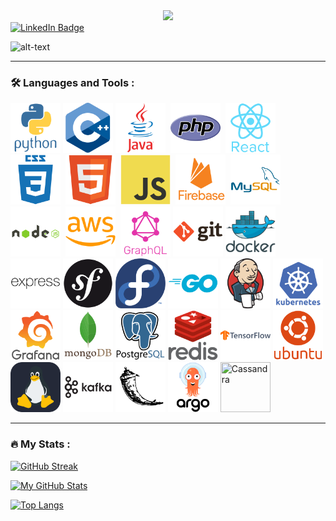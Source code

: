 <div id="header" align="center">
  <img src="https://media.giphy.com/media/M9gbBd9nbDrOTu1Mqx/giphy.gif" width="100"/>
</div>

<div id="badges">
  <a href="https://www.linkedin.com/in/aryan-sharma-02423a223/">
    <img src="https://img.shields.io/badge/LinkedIn-blue?style=for-the-badge&logo=linkedin&logoColor=white" alt="LinkedIn Badge"/>
  </a>
 </div>

 ![alt-text](_.gif)



---

### :hammer_and_wrench: Languages and Tools :

<div><i class="icon-cassandra"></i>
  <img src = "https://github.com/devicons/devicon/blob/master/icons/python/python-original-wordmark.svg" title="Python" width="80" height="80"/>
  <img src = "https://github.com/devicons/devicon/blob/master/icons/cplusplus/cplusplus-original.svg" title="C++" width="80" height="80"/>
  <img src="https://github.com/devicons/devicon/blob/master/icons/java/java-original-wordmark.svg" title="Java" alt="Java" width="80" height="80"/>&nbsp;
  <img src="https://github.com/devicons/devicon/blob/master/icons/php/php-original.svg" title="PHP" alt="PHP" width="80" height="80"/>&nbsp;
  <img src="https://github.com/devicons/devicon/blob/master/icons/react/react-original-wordmark.svg" title="React" alt="React" width="80" height="80"/>&nbsp;
  <img src="https://github.com/devicons/devicon/blob/master/icons/css3/css3-plain-wordmark.svg"  title="CSS3" alt="CSS" width="80" height="80"/>&nbsp;
  <img src="https://github.com/devicons/devicon/blob/master/icons/html5/html5-original.svg" title="HTML5" alt="HTML" width="80" height="80"/>&nbsp;
  <img src="https://github.com/devicons/devicon/blob/master/icons/javascript/javascript-original.svg" title="JavaScript" alt="JavaScript" width="80" height="80"/>&nbsp;
  <img src="https://github.com/devicons/devicon/blob/master/icons/firebase/firebase-plain-wordmark.svg" title="Firebase" alt="Firebase" width="80" height="80"/>&nbsp;
  <img src="https://github.com/devicons/devicon/blob/master/icons/mysql/mysql-original-wordmark.svg" title="MySQL"  alt="MySQL" width="80" height="80"/>&nbsp;
  <img src="https://github.com/devicons/devicon/blob/master/icons/nodejs/nodejs-original-wordmark.svg" title="NodeJS" alt="NodeJS" width="80" height="80"/>&nbsp;
  <img src="https://github.com/devicons/devicon/blob/master/icons/amazonwebservices/amazonwebservices-plain-wordmark.svg" title="AWS" alt="AWS" width="80" height="80"/>&nbsp;
  <img src = "https://github.com/devicons/devicon/blob/master/icons/graphql/graphql-plain-wordmark.svg" title="GraphQL" width="80" height="80"/>
  <img src="https://github.com/devicons/devicon/blob/master/icons/git/git-original-wordmark.svg" title="Git" **alt="Git" width="80" height="80"/>
  <img src = "https://github.com/devicons/devicon/blob/master/icons/docker/docker-original-wordmark.svg" title="Docker" width="80" height="80"/>
  <img src = "https://github.com/devicons/devicon/blob/master/icons/express/express-original-wordmark.svg" title="Express" width="80" height="80"/>
  <img src = "https://github.com/devicons/devicon/blob/master/icons/symfony/symfony-original.svg" title="Symfony" width="80" height="80"/>
  <img src = "https://github.com/devicons/devicon/blob/master/icons/fedora/fedora-original.svg" title="Fedora" width="80" height="80"/>
  <img src = "https://github.com/devicons/devicon/blob/master/icons/go/go-original-wordmark.svg" title="Go" width="80" height="80"/>
  <img src = "https://github.com/devicons/devicon/blob/master/icons/jenkins/jenkins-original.svg" title="Jenkins" width="80" height="80"/>
  <img src = "https://github.com/devicons/devicon/blob/master/icons/kubernetes/kubernetes-plain-wordmark.svg" title="Kubernetes" width="80" height="80"/>
  <img src = "https://github.com/devicons/devicon/blob/master/icons/grafana/grafana-original-wordmark.svg" title="Grafana" width="80" height="80"/>
  <img src = "https://github.com/devicons/devicon/blob/master/icons/mongodb/mongodb-original-wordmark.svg" title="MongoDB" width="80" height="80"/>
  <img src = "https://github.com/devicons/devicon/blob/master/icons/postgresql/postgresql-original-wordmark.svg" title="PostgreSQL" width="80" height="80"/>
  <img src = "https://github.com/devicons/devicon/blob/master/icons/redis/redis-original-wordmark.svg" title="Redis" width="80" height="80"/>
  <img src="https://github.com/devicons/devicon/blob/master/icons/tensorflow/tensorflow-original-wordmark.svg" title="Tensorflow" width="80" height="80"/>
  <img src = "https://github.com/devicons/devicon/blob/master/icons/ubuntu/ubuntu-plain-wordmark.svg" title="Ubuntu" width="80" height="80"/>
  <img src = "https://github.com/tandpfun/skill-icons/blob/main/icons/Linux-Dark.svg" title="Linux" width="80" height="80"/>
  <img src="https://github.com/devicons/devicon/blob/master/icons/apachekafka/apachekafka-original-wordmark.svg" title="Kafka" width="80" height="80"/>
  <img src="https://github.com/devicons/devicon/blob/master/icons/flask/flask-original.svg" title="Flask" width="80" height="80"/>
  <img src="https://github.com/devicons/devicon/blob/master/icons/argocd/argocd-original-wordmark.svg" title="ArgoCD" width="80" height="80"/>
  <img src="https://upload.wikimedia.org/wikipedia/commons/1/1e/Apache-cassandra-icon.png" title="Cassandra" width="80" height="80"/>
</div>

---

### :fire: My Stats :

[![GitHub Streak](http://github-readme-streak-stats.herokuapp.com?user=aryans1204&theme=dark&background=000000)](https://git.io/streak-stats)

[![My GitHub Stats](https://my-repo-latest.vercel.app/api?username=aryans1204&theme=transparent&show_icons=true)](https://github.com/anuraghazra/github-readme-stats)

[![Top Langs](https://my-repo-latest.vercel.app/api/top-langs/?username=aryans1204&hide=Jupyter%20Notebook&theme=transparent&show_icons=true)](https://github.com/anuraghazra/github-readme-stats)
